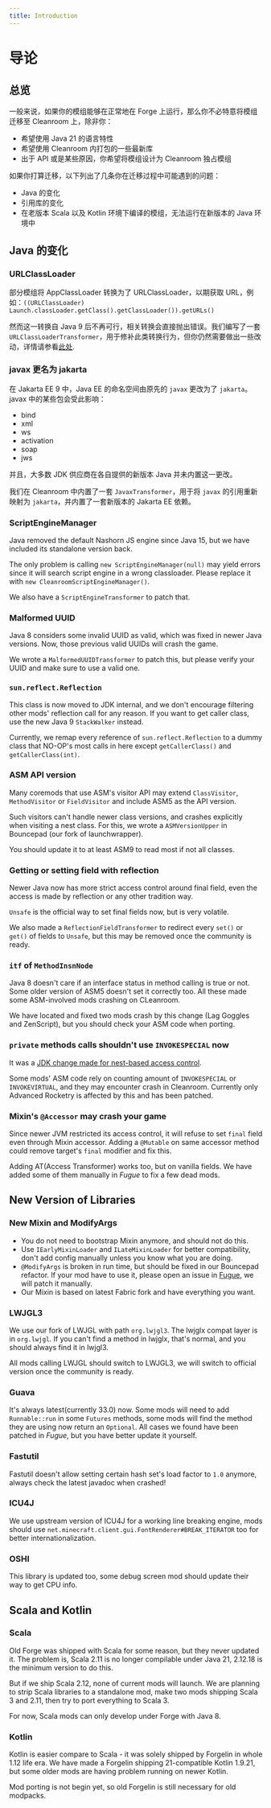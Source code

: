 ```yaml
---
title: Introduction
---
```


# 导论

## 总览

一般来说，如果你的模组能够在正常地在 Forge 上运行，那么你不必特意将模组迁移至 Cleanroom 上，除非你：

- 希望使用 Java 21 的语言特性
- 希望使用 Cleanroom 内打包的一些最新库
- 出于 API 或是某些原因，你希望将模组设计为 Cleanroom 独占模组

如果你打算迁移，以下列出了几条你在迁移过程中可能遇到的问题：

- Java 的变化
- 引用库的变化
- 在老版本 Scala 以及 Kotlin 环境下编译的模组，无法运行在新版本的 Java 环境中

## Java 的变化

### URLClassLoader

部分模组将 AppClassLoader 转换为了 URLClassLoader，以期获取 URL，例如：`((URLClassLoader) Launch.classLoader.getClass().getClassLoader()).getURLs()`

然而这一转换自 Java 9 后不再可行，相关转换会直接抛出错误。我们编写了一套`URLClassLoaderTransformer`，用于修补此类转换行为，但你仍然需要做出一些改动，详情请参看[此处](https://github.com/CleanroomMC/Cleanroom/blob/cf59ba1080dc2bf7eb3f60e4ae5cff82639cb042/src/main/java/net/minecraftforge/fml/relauncher/CoreModManager.java#L459).

### javax 更名为 jakarta

在 Jakarta EE 9 中，Java EE 的命名空间由原先的 `javax` 更改为了 `jakarta`。javax 中的某些包会受此影响：

- bind
- xml
- ws
- activation
- soap
- jws

并且，大多数 JDK 供应商在各自提供的新版本 Java 并未内置这一更改。

我们在 Cleanroom 中内置了一套 `JavaxTransformer`，用于将 `javax` 的引用重新映射为 `jakarta`，并内置了一套新版本的 Jakarta EE 依赖。

### ScriptEngineManager

Java removed the default Nashorn JS engine since Java 15, but we have included its standalone version back.

The only problem is calling `new ScriptEngineManager(null)` may yield errors since it will search script engine in a wrong classloader. Please replace it with `new CleanroomScriptEngineManager()`.

We also have a `ScriptEngineTransformer` to patch that.

### Malformed UUID

Java 8 considers some invalid UUID as valid, which was fixed in newer Java versions. Now, those previous valid UUIDs will crash the game.

We wrote a `MalformedUUIDTransformer` to patch this, but please verify your UUID and make sure to use a valid one.

### `sun.reflect.Reflection`

This class is now moved to JDK internal, and we don't encourage filtering other mods' reflection call for any reason. If you want to get caller class, use the new Java 9 `StackWalker` instead.

Currently, we remap every reference of `sun.reflect.Reflection` to a dummy class that NO-OP's most calls in here except `getCallerClass()` and `getCallerClass(int)`.

### ASM API version

Many coremods that use ASM's visitor API may extend `ClassVisitor`, `MethodVisitor` or `FieldVisitor` and include ASM5 as the API version.

Such visitors can't handle newer class versions, and crashes explicitly when visiting a nest class. For this, we wrote a `ASMVersionUpper` in Bouncepad (our fork of launchwrapper).

You should update it to at least ASM9 to read most if not all classes.

### Getting or setting field with reflection

Newer Java now has more strict access control around final field, even the access is made by reflection or any other tradition way.

`Unsafe` is the official way to set final fields now, but is very volatile.

We also made a `ReflectionFieldTransformer` to redirect every `set()` or `get()` of fields to `Unsafe`, but this may be removed once the community is ready.

### `itf` of `MethodInsnNode`

Java 8 doesn't care if an interface status in method calling is true or not. Some older version of ASM5 doesn't set it correctly too. All these made some ASM-involved mods crashing on CLeanroom.

We have located and fixed two mods crash by this change (Lag Goggles and ZenScript), but you should check your ASM code when porting.

### `private` methods calls shouldn't use `INVOKESPECIAL` now

It was a [JDK change made for nest-based access control](https://openjdk.org/jeps/181).

Some mods' ASM code rely on counting amount of `INVOKESPECIAL` or `INVOKEVIRTUAL`, and they may encounter crash in Cleanroom. Currently only Advanced Rocketry is affected by this and has been patched.

### Mixin's `@Accessor` may crash your game

Since newer JVM restricted its access control, it will refuse to set `final` field even through Mixin accessor. Adding a `@Mutable` on same accessor method could remove target's `final` modifier and fix this.

Adding AT(Access Transformer) works too, but on vanilla fields. We have added some of them manually in _Fugue_ to fix a few dead mods.

## New Version of Libraries

### New Mixin and ModifyArgs

- You do not need to bootstrap Mixin anymore, and should not do this.
- Use `IEarlyMixinLoader` and `ILateMixinLoader` for better compatibility, don't add config manually unless you know what you are doing.
- `@ModifyArgs` is broken in run time, but should be fixed in our Bouncepad refactor. If your mod have to use it, please open an issue in [Fugue](https://github.com/CleanroomMC/Fugue), we will patch it manually.
- Our Mixin is based on latest Fabric fork and have everything you want.

### LWJGL3

We use our fork of LWJGL with path `org.lwjgl3`. The lwjglx compat layer is in `org.lwjgl`. If you can't find a method in lwjglx, that's normal, and you should always find it in lwjgl3.

All mods calling LWJGL should switch to LWJGL3, we will switch to official version once the community is ready.

### Guava

It's always latest(currently 33.0) now. Some mods will need to add `Runnable::run` in some `Futures` methods, some mods will find the method they are using now return an `Optional`. All cases we found have been patched in _Fugue_, but you have better update it yourself.

### Fastutil

Fastutil doesn't allow setting certain hash set's load factor to `1.0` anymore, always check the latest javadoc when crashed!

### ICU4J

We use upstream version of ICU4J for a working line breaking engine, mods should use `net.minecraft.client.gui.FontRenderer#BREAK_ITERATOR` too for better internationalization.

### OSHI

This library is updated too, some debug screen mod should update their way to get CPU info.

## Scala and Kotlin

### Scala

Old Forge was shipped with Scala for some reason, but they never updated it. The problem is, Scala 2.11 is no longer compilable under Java 21, 2.12.18 is the minimum version to do this.

But if we ship Scala 2.12, none of current mods will launch. We are planning to strip Scala libraries to a standalone mod, make two mods shipping Scala 3 and 2.11, then try to port everything to Scala 3.

For now, Scala mods can only develop under Forge with Java 8.

### Kotlin

Kotlin is easier compare to Scala - it was solely shipped by Forgelin in whole 1.12 life era. We have made a Forgelin shipping 21-compatible Kotlin 1.9.21, but some older mods are having problem running on newer Kotlin.

Mod porting is not begin yet, so old Forgelin is still necessary for old modpacks.
